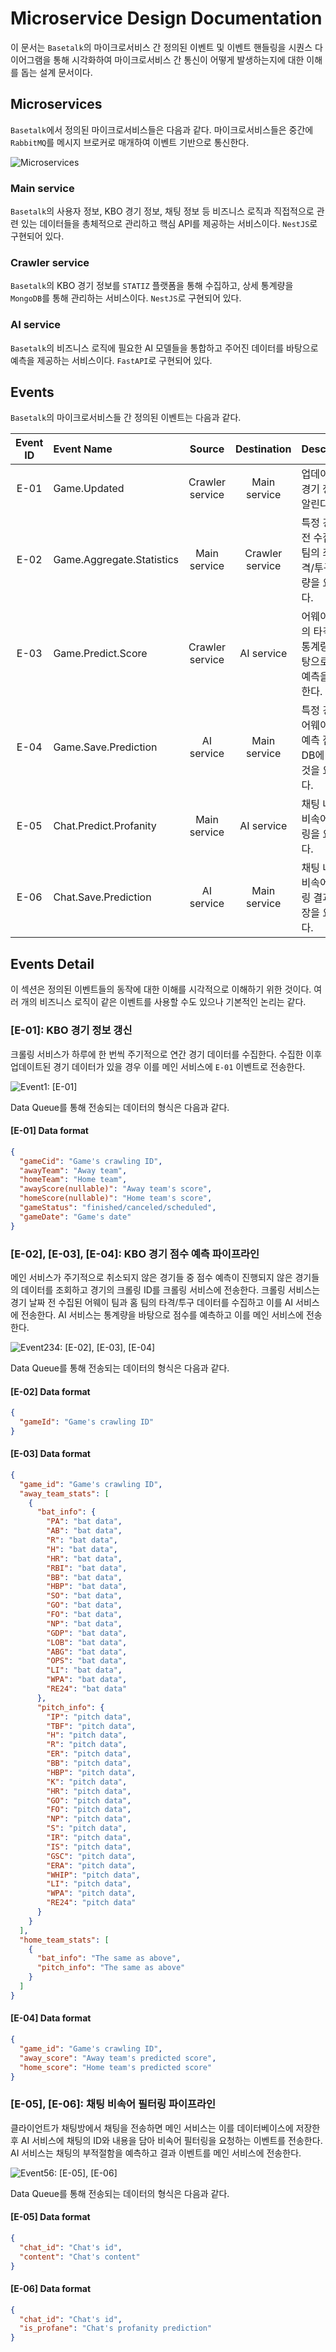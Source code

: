 # Microservice Design Documentation

이 문서는 `Basetalk`의 마이크로서비스 간 정의된 이벤트 및 이벤트 핸들링을 시퀀스 다이어그램을 통해 시각화하여 마이크로서비스 간 통신이 어떻게 발생하는지에 대한 이해를 돕는 설계 문서이다.

## Microservices

`Basetalk`에서 정의된 마이크로서비스들은 다음과 같다. 마이크로서비스들은 중간에 `RabbitMQ`를 메시지 브로커로 매개하여 이벤트 기반으로 통신한다.

![Microservices](images/Microservice_Architecture.png)

### Main service

`Basetalk`의 사용자 정보, KBO 경기 정보, 채팅 정보 등 비즈니스 로직과 직접적으로 관련 있는 데이터들을 총체적으로 관리하고 핵심 API를 제공하는 서비스이다. `NestJS`로 구현되어 있다.

### Crawler service

`Basetalk`의 KBO 경기 정보를 `STATIZ` 플랫폼을 통해 수집하고, 상세 통계량을 `MongoDB`를 통해 관리하는 서비스이다. `NestJS`로 구현되어 있다.

### AI service

`Basetalk`의 비즈니스 로직에 필요한 AI 모델들을 통합하고 주어진 데이터를 바탕으로 예측을 제공하는 서비스이다. `FastAPI`로 구현되어 있다.

## Events

`Basetalk`의 마이크로서비스들 간 정의된 이벤트는 다음과 같다.

| Event ID | Event Name                |     Source      |   Destination   | Description                                                      |
| :------: | :------------------------ | :-------------: | :-------------: | :--------------------------------------------------------------- |
|   E-01   | Game.Updated              | Crawler service |  Main service   | 업데이트된 경기 정보를 알린다.                                   |
|   E-02   | Game.Aggregate.Statistics |  Main service   | Crawler service | 특정 경기 이전 수집된 각 팀의 최근 타격/투구 통계량을 요청한다.  |
|   E-03   | Game.Predict.Score        | Crawler service |   AI service    | 어웨이/홈 팀의 타격/투구 통계량을 바탕으로 점수 예측을 요청한다. |
|   E-04   | Game.Save.Prediction      |   AI service    |  Main service   | 특정 경기의 어웨이/홈 팀 예측 점수를 DB에 저장할 것을 요청한다.  |
|   E-05   | Chat.Predict.Profanity    |  Main service   |   AI service    | 채팅 내용의 비속어 필터링을 요청한다.                            |
|   E-06   | Chat.Save.Prediction      |   AI service    |  Main service   | 채팅 내용의 비속어 필터링 결과의 저장을 요청한다.                |

## Events Detail

이 섹션은 정의된 이벤트들의 동작에 대한 이해를 시각적으로 이해하기 위한 것이다. 여러 개의 비즈니스 로직이 같은 이벤트를 사용할 수도 있으나 기본적인 논리는 같다.

### [E-01]: KBO 경기 정보 갱신

크롤링 서비스가 하루에 한 번씩 주기적으로 연간 경기 데이터를 수집한다. 수집한 이후 업데이트된 경기 데이터가 있을 경우 이를 메인 서비스에 `E-01` 이벤트로 전송한다.

![Event1: [E-01]](images/Event1.png)

Data Queue를 통해 전송되는 데이터의 형식은 다음과 같다.

#### [E-01] Data format

```json
{
  "gameCid": "Game's crawling ID",
  "awayTeam": "Away team",
  "homeTeam": "Home team",
  "awayScore(nullable)": "Away team's score",
  "homeScore(nullable)": "Home team's score",
  "gameStatus": "finished/canceled/scheduled",
  "gameDate": "Game's date"
}
```

### [E-02], [E-03], [E-04]: KBO 경기 점수 예측 파이프라인

메인 서비스가 주기적으로 취소되지 않은 경기들 중 점수 예측이 진행되지 않은 경기들의 데이터를 조회하고 경기의 크롤링 ID를 크롤링 서비스에 전송한다. 크롤링 서비스는 경기 날짜 전 수집된 어웨이 팀과 홈 팀의 타격/투구 데이터를 수집하고 이를 AI 서비스에 전송한다. AI 서비스는 통계량을 바탕으로 점수를 예측하고 이를 메인 서비스에 전송한다.

![Event234: [E-02], [E-03], [E-04]](images/Event234.png)

Data Queue를 통해 전송되는 데이터의 형식은 다음과 같다.

#### [E-02] Data format

```json
{
  "gameId": "Game's crawling ID"
}
```

#### [E-03] Data format

```json
{
  "game_id": "Game's crawling ID",
  "away_team_stats": [
    {
      "bat_info": {
        "PA": "bat data",
        "AB": "bat data",
        "R": "bat data",
        "H": "bat data",
        "HR": "bat data",
        "RBI": "bat data",
        "BB": "bat data",
        "HBP": "bat data",
        "SO": "bat data",
        "GO": "bat data",
        "FO": "bat data",
        "NP": "bat data",
        "GDP": "bat data",
        "LOB": "bat data",
        "ABG": "bat data",
        "OPS": "bat data",
        "LI": "bat data",
        "WPA": "bat data",
        "RE24": "bat data"
      },
      "pitch_info": {
        "IP": "pitch data",
        "TBF": "pitch data",
        "H": "pitch data",
        "R": "pitch data",
        "ER": "pitch data",
        "BB": "pitch data",
        "HBP": "pitch data",
        "K": "pitch data",
        "HR": "pitch data",
        "GO": "pitch data",
        "FO": "pitch data",
        "NP": "pitch data",
        "S": "pitch data",
        "IR": "pitch data",
        "IS": "pitch data",
        "GSC": "pitch data",
        "ERA": "pitch data",
        "WHIP": "pitch data",
        "LI": "pitch data",
        "WPA": "pitch data",
        "RE24": "pitch data"
      }
    }
  ],
  "home_team_stats": [
    {
      "bat_info": "The same as above",
      "pitch_info": "The same as above"
    }
  ]
}
```

#### [E-04] Data format

```json
{
  "game_id": "Game's crawling ID",
  "away_score": "Away team's predicted score",
  "home_score": "Home team's predicted score"
}
```

### [E-05], [E-06]: 채팅 비속어 필터링 파이프라인

클라이언트가 채팅방에서 채팅을 전송하면 메인 서비스는 이를 데이터베이스에 저장한 후 AI 서비스에 채팅의 ID와 내용을 담아 비속어 필터링을 요청하는 이벤트를 전송한다. AI 서비스는 채팅의 부적절함을 예측하고 결과 이벤트를 메인 서비스에 전송한다.

![Event56: [E-05], [E-06]](images/Event56.png)

Data Queue를 통해 전송되는 데이터의 형식은 다음과 같다.

#### [E-05] Data format

```json
{
  "chat_id": "Chat's id",
  "content": "Chat's content"
}
```

#### [E-06] Data format

```json
{
  "chat_id": "Chat's id",
  "is_profane": "Chat's profanity prediction"
}
```
